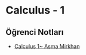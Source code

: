 # Calculus - 1

<!--Index-->


## Öğrenci Notları

- [Calculus 1~ Asma Mirkhan](./%C3%96%C4%9Frenci%20Notlar%C4%B1/Calculus%201~%20Asma%20Mirkhan.pdf)



<!--Index-->
